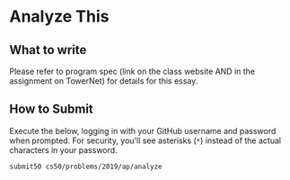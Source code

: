 # Analyze This

## What to write

Please refer to program spec (link on the class website AND in the assignment on TowerNet) for details for this essay.

## How to Submit

Execute the below, logging in with your GitHub username and password when prompted. For security, you'll see asterisks (`*`) instead of the actual characters in your password.

```
submit50 cs50/problems/2019/ap/analyze
```
